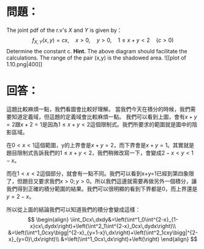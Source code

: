 # 問題：
The joint pdf of the r.v's $X$ and $Y$ is given by：
$$
f_{X,Y}(x,y)=cx,\quad x>0,\quad y>0,\quad 1\leq x+y<2\quad (c>0)
$$
Determine the constant c.
**Hint.** The above diagram should facilitate the calculations. The range of the pair (x,y) is the shadowed area.
![[plot of 1.10.png|400]]
# 回答：
這題比較麻煩一點，我們看圖會比較好理解。
當我們今天在積分的時候，我們需要知道定義域，但這題的定義域會比較麻煩一點。
我們可以看到上圖，會有$x+y=2$跟$x+2=1$是因為$1\leq x+y<2$這個限制式。我們所要求的範圍就是圖中的陰影區域。

在$0<x<1$這個範圍，y的上界會是$x+y=2$，而下界會是$x+y=1$。其實就是題目限制式告訴我們的$1\leq x+y<2$，我們稍微改寫一下，會變成$2-x<y<1-x$。

而在$1<x<2$這個部分，就會有一點不同。我們可以看到x+y=1已經到第四象限了，但題目又要求我們$x>0;y>0$。所以我們這邊就需要再做另外一個積分，讓我們得到正確的積分範圍的結果。我們可以很明顯的看到下界都是0，而上界還是$y=2-x$。

所以從上面的結論我們可以知道我們的積分會變成這樣：
$$
\begin{align}
\iint_Dcx\,dxdy&=\left(\int^1_0\int^{2-x}_{1-x}cx\,dydx\right)+\left(\int^2_1\int^{2-x}_0cx\,dydx\right)\\
&=\left(\int^1_0cxy\bigg|^{2-x}_{y=1-x}\,dx\right)+\left(\int^2_1cxy\bigg|^{2-x}_{y=0}\,dx\right)\\
&=\left(\int^1_0cx\,dx\right)+\left(\right)
\end{align}
$$
